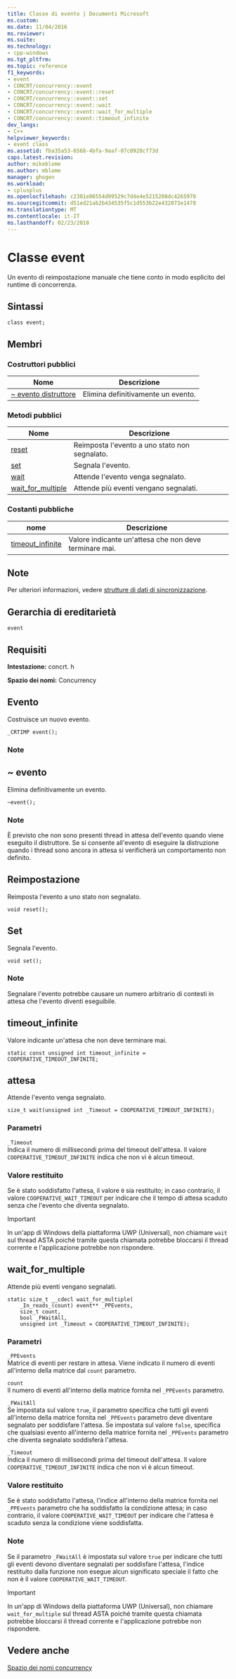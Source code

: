 ```yaml
---
title: Classe di evento | Documenti Microsoft
ms.custom: 
ms.date: 11/04/2016
ms.reviewer: 
ms.suite: 
ms.technology:
- cpp-windows
ms.tgt_pltfrm: 
ms.topic: reference
f1_keywords:
- event
- CONCRT/concurrency::event
- CONCRT/concurrency::event::reset
- CONCRT/concurrency::event::set
- CONCRT/concurrency::event::wait
- CONCRT/concurrency::event::wait_for_multiple
- CONCRT/concurrency::event::timeout_infinite
dev_langs:
- C++
helpviewer_keywords:
- event class
ms.assetid: fba35a53-6568-4bfa-9aaf-07c0928cf73d
caps.latest.revision: 
author: mikeblome
ms.author: mblome
manager: ghogen
ms.workload:
- cplusplus
ms.openlocfilehash: c2301e06554d99529c7d4e4e5215208dc4265970
ms.sourcegitcommit: d51ed21ab2b434535f5c1d553b22e432073e1478
ms.translationtype: MT
ms.contentlocale: it-IT
ms.lasthandoff: 02/23/2018
---
```

# <a name="event-class"></a>Classe event
Un evento di reimpostazione manuale che tiene conto in modo esplicito del runtime di concorrenza.  
  
## <a name="syntax"></a>Sintassi  
  
```
class event;
```  
  
## <a name="members"></a>Membri  
  
### <a name="public-constructors"></a>Costruttori pubblici  
  
|Nome|Descrizione|  
|----------|-----------------|  
|[~ evento distruttore](#dtor)|Elimina definitivamente un evento.|  
  
### <a name="public-methods"></a>Metodi pubblici  
  
|Nome|Descrizione|  
|----------|-----------------|  
|[reset](#reset)|Reimposta l'evento a uno stato non segnalato.|  
|[set](#set)|Segnala l'evento.|  
|[wait](#wait)|Attende l'evento venga segnalato.|  
|[wait_for_multiple](#wait_for_multiple)|Attende più eventi vengano segnalati.|  
  
### <a name="public-constants"></a>Costanti pubbliche  
  
|nome|Descrizione|  
|----------|-----------------|  
|[timeout_infinite](#timeout_infinite)|Valore indicante un'attesa che non deve terminare mai.|  
  
## <a name="remarks"></a>Note  
 Per ulteriori informazioni, vedere [strutture di dati di sincronizzazione](../../../parallel/concrt/synchronization-data-structures.md).  
  
## <a name="inheritance-hierarchy"></a>Gerarchia di ereditarietà  
 `event`  
  
## <a name="requirements"></a>Requisiti  
 **Intestazione:** concrt. h  
  
 **Spazio dei nomi:** Concurrency  
  
##  <a name="ctor"></a> Evento 

 Costruisce un nuovo evento.  
  
```
_CRTIMP event();
```  
  
### <a name="remarks"></a>Note  
  
##  <a name="dtor"></a> ~ evento 

 Elimina definitivamente un evento.  
  
```
~event();
```  
  
### <a name="remarks"></a>Note  
 È previsto che non sono presenti thread in attesa dell'evento quando viene eseguito il distruttore. Se si consente all'evento di eseguire la distruzione quando i thread sono ancora in attesa si verificherà un comportamento non definito.  
  
##  <a name="reset"></a> Reimpostazione 

 Reimposta l'evento a uno stato non segnalato.  
  
```
void reset();
```  
  
##  <a name="set"></a> Set 

 Segnala l'evento.  
  
```
void set();
```  
  
### <a name="remarks"></a>Note  
 Segnalare l'evento potrebbe causare un numero arbitrario di contesti in attesa che l'evento diventi eseguibile.  
  
##  <a name="timeout_infinite"></a> timeout_infinite 

 Valore indicante un'attesa che non deve terminare mai.  
  
```
static const unsigned int timeout_infinite = COOPERATIVE_TIMEOUT_INFINITE;
```  
  
##  <a name="wait"></a> attesa 

 Attende l'evento venga segnalato.  
  
```
size_t wait(unsigned int _Timeout = COOPERATIVE_TIMEOUT_INFINITE);
```  
  
### <a name="parameters"></a>Parametri  
 `_Timeout`  
 Indica il numero di millisecondi prima del timeout dell'attesa. Il valore `COOPERATIVE_TIMEOUT_INFINITE` indica che non vi è alcun timeout.  
  
### <a name="return-value"></a>Valore restituito  
 Se è stato soddisfatto l'attesa, il valore `0` sia restituito; in caso contrario, il valore `COOPERATIVE_WAIT_TIMEOUT` per indicare che il tempo di attesa scaduto senza che l'evento che diventa segnalato.  
  
> [!IMPORTANT]
>  In un'app di Windows della piattaforma UWP (Universal), non chiamare `wait` sul thread ASTA poiché tramite questa chiamata potrebbe bloccarsi il thread corrente e l'applicazione potrebbe non rispondere.  
  
##  <a name="wait_for_multiple"></a> wait_for_multiple 

 Attende più eventi vengano segnalati.  
  
```
static size_t __cdecl wait_for_multiple(
    _In_reads_(count) event** _PPEvents,
    size_t count,
    bool _FWaitAll,
    unsigned int _Timeout = COOPERATIVE_TIMEOUT_INFINITE);
```  
  
### <a name="parameters"></a>Parametri  
 `_PPEvents`  
 Matrice di eventi per restare in attesa. Viene indicato il numero di eventi all'interno della matrice dal `count` parametro.  
  
 `count`  
 Il numero di eventi all'interno della matrice fornita nel `_PPEvents` parametro.  
  
 `_FWaitAll`  
 Se impostata sul valore `true`, il parametro specifica che tutti gli eventi all'interno della matrice fornita nel `_PPEvents` parametro deve diventare segnalato per soddisfare l'attesa. Se impostata sul valore `false`, specifica che qualsiasi evento all'interno della matrice fornita nel `_PPEvents` parametro che diventa segnalato soddisferà l'attesa.  
  
 `_Timeout`  
 Indica il numero di millisecondi prima del timeout dell'attesa. Il valore `COOPERATIVE_TIMEOUT_INFINITE` indica che non vi è alcun timeout.  
  
### <a name="return-value"></a>Valore restituito  
 Se è stato soddisfatto l'attesa, l'indice all'interno della matrice fornita nel `_PPEvents` parametro che ha soddisfatto la condizione attesa; in caso contrario, il valore `COOPERATIVE_WAIT_TIMEOUT` per indicare che l'attesa è scaduto senza la condizione viene soddisfatta.  
  
### <a name="remarks"></a>Note  
 Se il parametro `_FWaitAll` è impostata sul valore `true` per indicare che tutti gli eventi devono diventare segnalati per soddisfare l'attesa, l'indice restituito dalla funzione non esegue alcun significato speciale il fatto che non è il valore `COOPERATIVE_WAIT_TIMEOUT`.  
  
> [!IMPORTANT]
>  In un'app di Windows della piattaforma UWP (Universal), non chiamare `wait_for_multiple` sul thread ASTA poiché tramite questa chiamata potrebbe bloccarsi il thread corrente e l'applicazione potrebbe non rispondere.  
  
## <a name="see-also"></a>Vedere anche  
 [Spazio dei nomi concurrency](concurrency-namespace.md)
